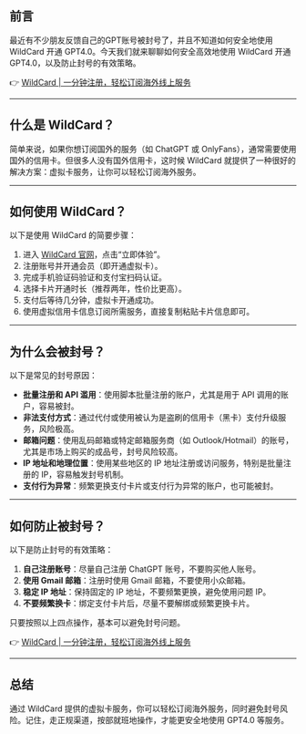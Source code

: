 ## 前言

最近有不少朋友反馈自己的GPT账号被封号了，并且不知道如何安全地使用 WildCard 开通 GPT4.0。今天我们就来聊聊如何安全高效地使用 WildCard 开通 GPT4.0，以及防止封号的有效策略。

👉 [WildCard | 一分钟注册，轻松订阅海外线上服务](https://bit.ly/bewildcard)

---

## 什么是 WildCard？

简单来说，如果你想订阅国外的服务（如 ChatGPT 或 OnlyFans），通常需要使用国外的信用卡。但很多人没有国外信用卡，这时候 WildCard 就提供了一种很好的解决方案：虚拟卡服务，让你可以轻松订阅海外服务。

---

## 如何使用 WildCard？

以下是使用 WildCard 的简要步骤：

1. 进入 [WildCard 官网](https://bit.ly/bewildcard)，点击“立即体验”。
2. 注册账号并开通会员（即开通虚拟卡）。
3. 完成手机验证码验证和支付宝扫码认证。
4. 选择卡片开通时长（推荐两年，性价比更高）。
5. 支付后等待几分钟，虚拟卡开通成功。
6. 使用虚拟信用卡信息订阅所需服务，直接复制粘贴卡片信息即可。

---

## 为什么会被封号？

以下是常见的封号原因：

- **批量注册和 API 滥用**：使用脚本批量注册的账户，尤其是用于 API 调用的账户，容易被封。
- **非法支付方式**：通过代付或使用被认为是盗刷的信用卡（黑卡）支付升级服务，风险极高。
- **邮箱问题**：使用乱码邮箱或特定邮箱服务商（如 Outlook/Hotmail）的账号，尤其是市场上购买的成品号，封号风险较高。
- **IP 地址和地理位置**：使用某些地区的 IP 地址注册或访问服务，特别是批量注册的 IP，容易触发封号机制。
- **支付行为异常**：频繁更换支付卡片或支付行为异常的账户，也可能被封。

---

## 如何防止被封号？

以下是防止封号的有效策略：

1. **自己注册账号**：尽量自己注册 ChatGPT 账号，不要购买他人账号。
2. **使用 Gmail 邮箱**：注册时使用 Gmail 邮箱，不要使用小众邮箱。
3. **稳定 IP 地址**：保持固定的 IP 地址，不要频繁更换，避免使用问题 IP。
4. **不要频繁换卡**：绑定支付卡片后，尽量不要解绑或频繁更换卡片。

只要按照以上四点操作，基本可以避免封号问题。

👉 [WildCard | 一分钟注册，轻松订阅海外线上服务](https://bit.ly/bewildcard)

---

## 总结

通过 WildCard 提供的虚拟卡服务，你可以轻松订阅海外服务，同时避免封号风险。记住，走正规渠道，按部就班地操作，才能更安全地使用 GPT4.0 等服务。